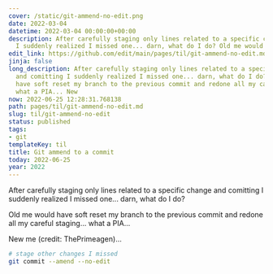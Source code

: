 ```yaml
---
cover: /static/git-ammend-no-edit.png
date: 2022-03-04
datetime: 2022-03-04 00:00:00+00:00
description: After carefully staging only lines related to a specific change and comitting
  I suddenly realized I missed one... darn, what do I do? Old me would have soft res
edit_link: https://github.com/edit/main/pages/til/git-ammend-no-edit.md
jinja: false
long_description: After carefully staging only lines related to a specific change
  and comitting I suddenly realized I missed one... darn, what do I do? Old me would
  have soft reset my branch to the previous commit and redone all my careful staging...
  what a PIA... New
now: 2022-06-25 12:28:31.768138
path: pages/til/git-ammend-no-edit.md
slug: til/git-ammend-no-edit
status: published
tags:
- git
templateKey: til
title: Git ammend to a commit
today: 2022-06-25
year: 2022
---
```


After carefully staging only lines related to a specific change and comitting I suddenly realized I missed one... darn, what do I do?

Old me would have soft reset my branch to the previous commit and redone all my careful staging... what a PIA...

New me (credit: ThePrimeagen)...

```bash
# stage other changes I missed
git commit --amend --no-edit
```